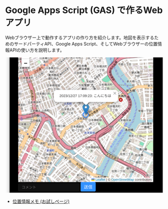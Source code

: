 # Google Apps Script (GAS) で作るWebアプリ

Webブラウザー上で動作するアプリの作り方を紹介します。地図を表示するためのサードパーティAPI、Google Apps Script、そしてWebブラウザーの位置情報APIの使い方を説明します。

[![](geolocation.png)](example/index.html)

- [位置情報メモ (お試しページ)](example/index.html)
